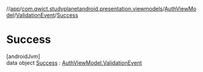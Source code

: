 //[app](../../../../../index.md)/[com.qwict.studyplanetandroid.presentation.viewmodels](../../../index.md)/[AuthViewModel](../../index.md)/[ValidationEvent](../index.md)/[Success](index.md)

# Success

[androidJvm]\
data object [Success](index.md) : [AuthViewModel.ValidationEvent](../index.md)
